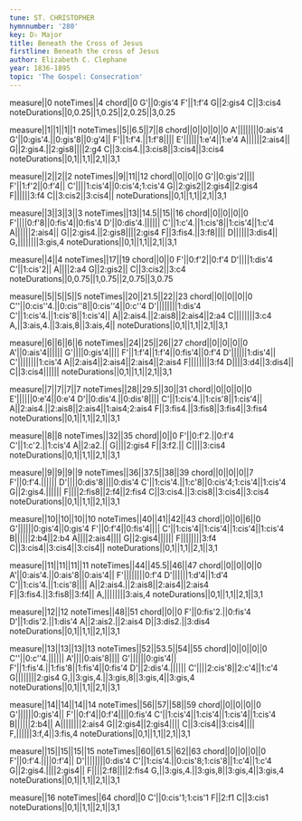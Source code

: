 ```yaml
---
tune: ST. CHRISTOPHER
hymnnumber: '280'
key: D♭ Major
title: Beneath the Cross of Jesus
firstline: Beneath the cross of Jesus
author: Elizabeth C. Clephane
year: 1836-1895
topic: 'The Gospel: Consecration'
---
```

measure||0
noteTimes||4
chord||0
G'||0:gis'4
F'||1:f'4
G||2:gis4
C||3:cis4
noteDurations||0,0.25||1,0.25||2,0.25||3,0.25

measure||1||1||1||1
noteTimes||5||6.5||7||8
chord||0||0||0||0
A'||||||||0:ais'4
G'||0:gis'4.||0:gis'8||0:g'4||
F'||1:f'4.||1:f'8||||
E'||||||1:e'4||1:e'4
A||||||2:ais4||
G||2:gis4.||2:gis8||||2:g4
C||3:cis4.||3:cis8||3:cis4||3:cis4
noteDurations||0,1||1,1||2,1||3,1

measure||2||2||2
noteTimes||9||11||12
chord||0||0||0
G'||0:gis'2||||
F'||1:f'2||0:f'4||
C'||||1:cis'4||0:cis'4;1:cis'4
G||2:gis2||2:gis4||2:gis4
F||||||3:f4
C||3:cis2||3:cis4||
noteDurations||0,1||1,1||2,1||3,1

measure||3||3||3||3
noteTimes||13||14.5||15||16
chord||0||0||0||0
F'||||0:f'8||0:fis'4||0:fis'4
D'||0:dis'4.||||||
C'||1:c'4.||1:cis'8||1:cis'4||1:c'4
A||||||2:ais4||
G||2:gis4.||2:gis8||||2:gis4
F||3:fis4.||3:f8||||
D||||||3:dis4||
G,||||||||3:gis,4
noteDurations||0,1||1,1||2,1||3,1

measure||4||4
noteTimes||17||19
chord||0||0
F'||0:f'2||0:f'4
D'||||1:dis'4
C'||1:cis'2||
A||||2:a4
G||2:gis2||
C||3:cis2||3:c4
noteDurations||0,0.75||1,0.75||2,0.75||3,0.75

measure||5||5||5||5
noteTimes||20||21.5||22||23
chord||0||0||0||0
C''||0:cis''4.||0:cis''8||0:cis''4||0:c''4
D'||||||||1:dis'4
C'||1:cis'4.||1:cis'8||1:cis'4||
A||2:ais4.||2:ais8||2:ais4||2:a4
C||||||||3:c4
A,||3:ais,4.||3:ais,8||3:ais,4||
noteDurations||0,1||1,1||2,1||3,1

measure||6||6||6||6
noteTimes||24||25||26||27
chord||0||0||0||0
A'||0:ais'4||||||
G'||||0:gis'4||||
F'||1:f'4||1:f'4||0:fis'4||0:f'4
D'||||||1:dis'4||
C'||||||||1:cis'4
A||2:ais4||2:ais4||2:ais4||2:ais4
F||||||||3:f4
D||||3:d4||3:dis4||
C||3:cis4||||||
noteDurations||0,1||1,1||2,1||3,1

measure||7||7||7||7
noteTimes||28||29.5||30||31
chord||0||0||0||0
E'||||||0:e'4||0:e'4
D'||0:dis'4.||0:dis'8||||
C'||1:cis'4.||1:cis'8||1:cis'4||
A||2:ais4.||2:ais8||2:ais4||1:ais4;2:ais4
F||3:fis4.||3:fis8||3:fis4||3:fis4
noteDurations||0,1||1,1||2,1||3,1

measure||8||8
noteTimes||32||35
chord||0||0
F'||0:f'2.||0:f'4
C'||1:c'2.||1:cis'4
A||2:a2.||
G||||2:gis4
F||3:f2.||
C||||3:cis4
noteDurations||0,1||1,1||2,1||3,1

measure||9||9||9||9
noteTimes||36||37.5||38||39
chord||0||0||0||7
F'||0:f'4.||||||
D'||||0:dis'8||||0:dis'4
C'||1:cis'4.||1:c'8||0:cis'4;1:cis'4||1:cis'4
G||2:gis4.||||||
F||||2:fis8||2:f4||2:fis4
C||3:cis4.||3:cis8||3:cis4||3:cis4
noteDurations||0,1||1,1||2,1||3,1

measure||10||10||10||10
noteTimes||40||41||42||43
chord||0||0||6||0
G'||||||0:gis'4||0:gis'4
F'||0:f'4||0:fis'4||||
C'||1:cis'4||1:cis'4||1:cis'4||1:cis'4
B||||||2:b4||2:b4
A||||2:ais4||||
G||2:gis4||||||
F||||||||3:f4
C||3:cis4||3:cis4||3:cis4||
noteDurations||0,1||1,1||2,1||3,1

measure||11||11||11||11
noteTimes||44||45.5||46||47
chord||0||0||0||0
A'||0:ais'4.||0:ais'8||0:ais'4||
F'||||||||0:f'4
D'||||||1:d'4||1:d'4
C'||1:cis'4.||1:cis'8||||
A||2:ais4.||2:ais8||2:ais4||2:ais4
F||3:fis4.||3:fis8||3:f4||
A,||||||||3:ais,4
noteDurations||0,1||1,1||2,1||3,1

measure||12||12
noteTimes||48||51
chord||0||0
F'||0:fis'2.||0:fis'4
D'||1:dis'2.||1:dis'4
A||2:ais2.||2:ais4
D||3:dis2.||3:dis4
noteDurations||0,1||1,1||2,1||3,1

measure||13||13||13||13
noteTimes||52||53.5||54||55
chord||0||0||0||0
C''||0:c''4.||||||
A'||||0:ais'8||||
G'||||||0:gis'4||
F'||1:fis'4.||1:fis'8||1:fis'4||0:fis'4
D'||2:dis'4.||||||
C'||||2:cis'8||2:c'4||1:c'4
G||||||||2:gis4
G,||3:gis,4.||3:gis,8||3:gis,4||3:gis,4
noteDurations||0,1||1,1||2,1||3,1

measure||14||14||14||14
noteTimes||56||57||58||59
chord||0||0||0||0
G'||||||0:gis'4||
F'||0:f'4||0:f'4||||0:fis'4
C'||1:cis'4||1:cis'4||1:cis'4||1:cis'4
B||||||2:b4||
A||||||||2:ais4
G||2:gis4||2:gis4||||
C||3:cis4||3:cis4||||
F,||||||3:f,4||3:fis,4
noteDurations||0,1||1,1||2,1||3,1

measure||15||15||15||15
noteTimes||60||61.5||62||63
chord||0||0||0||0
F'||0:f'4.||||0:f'4||
D'||||||||0:dis'4
C'||1:cis'4.||0:cis'8;1:cis'8||1:c'4||1:c'4
G||2:gis4.||||2:gis4||
F||||2:f8||||2:fis4
G,||3:gis,4.||3:gis,8||3:gis,4||3:gis,4
noteDurations||0,1||1,1||2,1||3,1

measure||16
noteTimes||64
chord||0
C'||0:cis'1;1:cis'1
F||2:f1
C||3:cis1
noteDurations||0,1||1,1||2,1||3,1

